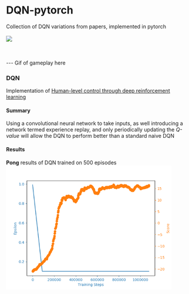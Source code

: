 # DQN-pytorch
 Collection of DQN variations from papers, implemented in pytorch<br><br>
 <img src="https://images.exxactcorp.com/CMS/landing-page/resource-center/supported-software/deep-learning/pytorch/PyTorch-logo.jpg" width=300 align=left><br><br><br>
 
--- Gif of gameplay here 
 
 ### DQN
 Implementation of [Human-level control through deep reinforcement learning](https://web.stanford.edu/class/psych209/Readings/MnihEtAlHassibis15NatureControlDeepRL.pdf)
 #### Summary
 Using a convolutional neural network to take inputs, as well introducing a network termed experience replay, and only periodically updating the _Q-value_ will allow the DQN to perform better than a standard naive DQN
 #### Results
 **Pong** results of DQN trained on 500 episodes<br>
<img src ="DQN/plots/DQN_PongNoFrameSkip-v4_lr0.0001_500games.png" width = 450>
